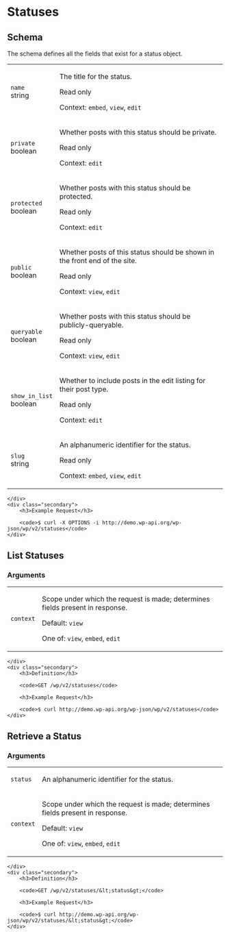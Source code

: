 ---
---

# Statuses

<section class="route">
	<div class="primary">
		<h2>Schema</h2>
<p>The schema defines all the fields that exist for a status object.</p>
<table class="attributes">
			<tr id="schema-name">
			<td>
				<code>name</code><br />
				<span class="type">
					string				</span>
			</td>
			<td>
				<p>The title for the status.</p>
									<p class="read-only">Read only</p>
								<p class="context">Context: <code>embed</code>, <code>view</code>, <code>edit</code></p>
							</td>
		</tr>
			<tr id="schema-private">
			<td>
				<code>private</code><br />
				<span class="type">
					boolean				</span>
			</td>
			<td>
				<p>Whether posts with this status should be private.</p>
									<p class="read-only">Read only</p>
								<p class="context">Context: <code>edit</code></p>
							</td>
		</tr>
			<tr id="schema-protected">
			<td>
				<code>protected</code><br />
				<span class="type">
					boolean				</span>
			</td>
			<td>
				<p>Whether posts with this status should be protected.</p>
									<p class="read-only">Read only</p>
								<p class="context">Context: <code>edit</code></p>
							</td>
		</tr>
			<tr id="schema-public">
			<td>
				<code>public</code><br />
				<span class="type">
					boolean				</span>
			</td>
			<td>
				<p>Whether posts of this status should be shown in the front end of the site.</p>
									<p class="read-only">Read only</p>
								<p class="context">Context: <code>view</code>, <code>edit</code></p>
							</td>
		</tr>
			<tr id="schema-queryable">
			<td>
				<code>queryable</code><br />
				<span class="type">
					boolean				</span>
			</td>
			<td>
				<p>Whether posts with this status should be publicly-queryable.</p>
									<p class="read-only">Read only</p>
								<p class="context">Context: <code>view</code>, <code>edit</code></p>
							</td>
		</tr>
			<tr id="schema-show_in_list">
			<td>
				<code>show_in_list</code><br />
				<span class="type">
					boolean				</span>
			</td>
			<td>
				<p>Whether to include posts in the edit listing for their post type.</p>
									<p class="read-only">Read only</p>
								<p class="context">Context: <code>edit</code></p>
							</td>
		</tr>
			<tr id="schema-slug">
			<td>
				<code>slug</code><br />
				<span class="type">
					string				</span>
			</td>
			<td>
				<p>An alphanumeric identifier for the status.</p>
									<p class="read-only">Read only</p>
								<p class="context">Context: <code>embed</code>, <code>view</code>, <code>edit</code></p>
							</td>
		</tr>
	</table>

	</div>
	<div class="secondary">
		<h3>Example Request</h3>

		<code>$ curl -X OPTIONS -i http://demo.wp-api.org/wp-json/wp/v2/statuses</code>
	</div>
</section>

<div><section class="route">
	<div class="primary">
		<h2>List Statuses</h2>
			<h3>Arguments</h3>
	<table class="arguments">
					<tr>
				<td>
											<code>context</code><br />
									</td>
				<td>
											<p>Scope under which the request is made; determines fields present in response.</p>
																					<p class="default">
							Default: <code>view</code>
						</p>
																<p>One of: <code>view</code>, <code>embed</code>, <code>edit</code></p>
									</td>
			</tr>
			</table>

	</div>
	<div class="secondary">
		<h3>Definition</h3>

		<code>GET /wp/v2/statuses</code>

		<h3>Example Request</h3>

		<code>$ curl http://demo.wp-api.org/wp-json/wp/v2/statuses</code>
	</div>
</section>
<section class="route">
	<div class="primary">
		<h2>Retrieve a Status</h2>
			<h3>Arguments</h3>
	<table class="arguments">
					<tr>
				<td>
											<code>status</code><br />
									</td>
				<td>
											<p>An alphanumeric identifier for the status.</p>
																								</td>
			</tr>
					<tr>
				<td>
											<code>context</code><br />
									</td>
				<td>
											<p>Scope under which the request is made; determines fields present in response.</p>
																					<p class="default">
							Default: <code>view</code>
						</p>
																<p>One of: <code>view</code>, <code>embed</code>, <code>edit</code></p>
									</td>
			</tr>
			</table>

	</div>
	<div class="secondary">
		<h3>Definition</h3>

		<code>GET /wp/v2/statuses/&lt;status&gt;</code>

		<h3>Example Request</h3>

		<code>$ curl http://demo.wp-api.org/wp-json/wp/v2/statuses/&lt;status&gt;</code>
	</div>
</section>
</div>

